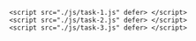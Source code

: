 <!DOCTYPE html>
<html lang="en">
<head>
    <meta charset="UTF-8">
    <meta name="viewport" content="width=device-width, initial-scale=1.0">
    <title>Document</title>

        <script src="./js/task-1.js" defer> </script>
        <script src="./js/task-2.js" defer> </script>
        <script src="./js/task-3.js" defer> </script>

</head>
<body>
    
</body>
</html>
